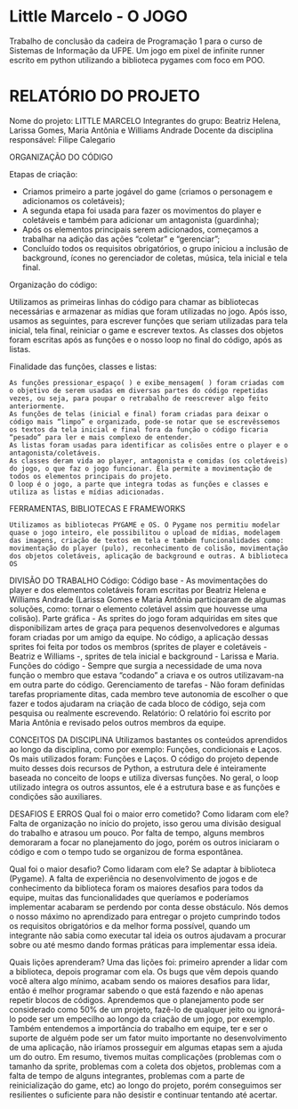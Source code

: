 # Little Marcelo - O JOGO
Trabalho de conclusão da cadeira de Programação 1 para o curso de Sistemas de Informação da UFPE. Um jogo em pixel de infinite runner escrito em python utilizando a biblioteca pygames com foco em POO.

# RELATÓRIO DO PROJETO

Nome do projeto: LITTLE MARCELO
Integrantes do grupo: Beatriz Helena, Larissa Gomes, Maria Antônia e Williams Andrade
Docente da disciplina responsável: Filipe Calegario

ORGANIZAÇÃO DO CÓDIGO

Etapas de criação:
  - Criamos primeiro a parte jogável do game (criamos o personagem e adicionamos os coletáveis);
  - A segunda etapa foi usada para fazer os movimentos do player e coletáveis e também para adicionar um antagonista (guardinha);
  - Após os elementos principais serem adicionados, começamos a trabalhar na adição das ações “coletar” e “gerenciar”;
  - Concluído todos os requisitos obrigatórios, o grupo iniciou a inclusão de background, ícones no gerenciador de coletas, música, tela inicial e tela final.

Organização do código:

  Utilizamos as primeiras linhas do código para chamar as bibliotecas necessárias e armazenar as mídias que foram utilizadas no jogo. Após isso, usamos as seguintes, para escrever funções que seriam utilizadas para tela inicial, tela final, reiniciar o game e escrever textos. As classes dos objetos foram escritas após as funções e o nosso loop no final do código, após as listas.

Finalidade das funções, classes e listas:

	As funções pressionar_espaço( ) e exibe_mensagem( ) foram criadas com o objetivo de serem usadas em diversas partes do código repetidas vezes, ou seja, para poupar o retrabalho de reescrever algo feito anteriormente.
	As funções de telas (inicial e final) foram criadas para deixar o código mais “limpo” e organizado, pode-se notar que se escrevêssemos os textos da tela inicial e final fora da função o código ficaria “pesado” para ler e mais complexo de entender.
	As listas foram usadas para identificar as colisões entre o player e o antagonista/coletáveis.
	As classes deram vida ao player, antagonista e comidas (os coletáveis) do jogo, o que faz o jogo funcionar. Ela permite a movimentação de todos os elementos principais do projeto.
	O loop é o jogo, a parte que integra todas as funções e classes e utiliza as listas e mídias adicionadas.
	
FERRAMENTAS, BIBLIOTECAS E FRAMEWORKS

	Utilizamos as bibliotecas PYGAME e OS. O Pygame nos permitiu modelar quase o jogo inteiro, ele possibilitou o upload de mídias, modelagem das imagens, criação de textos em tela e também funcionalidades como: movimentação do player (pulo), reconhecimento de colisão, movimentação dos objetos coletáveis, aplicação de background e outras. A biblioteca OS

DIVISÃO DO TRABALHO
Código:
  Código base - As movimentações do player e dos elementos coletáveis foram escritas por Beatriz Helena e Williams Andrade (Larissa Gomes e Maria Antônia participaram de algumas soluções, como: tornar o elemento coletável assim que houvesse uma colisão).
  Parte gráfica - As sprites do jogo foram adquiridas em sites que disponibilizam artes de graça para pequenos desenvolvedores e algumas foram criadas por um amigo da equipe. No código, a aplicação dessas sprites foi feita por todos os membros (sprites de player e coletáveis - Beatriz e Williams -, sprites de tela inicial e background - Larissa e Maria.
  Funções do código - Sempre que surgia a necessidade de uma nova função o membro que estava “codando” a criava e os outros utilizavam-na em outra parte do código.
  Gerenciamento de tarefas - Não foram definidas tarefas propriamente ditas, cada membro teve autonomia de escolher o que fazer e todos ajudaram na criação de cada bloco de código, seja com pesquisa ou realmente escrevendo.
  Relatório:
O relatório foi escrito por Maria Antônia e revisado pelos outros membros da equipe.

CONCEITOS DA DISCIPLINA
  Utilizamos bastantes os conteúdos aprendidos ao longo da disciplina, como por exemplo: Funções, condicionais e Laços.
  Os mais utilizados foram: Funções e Laços. O código do projeto depende muito desses dois recursos de Python, a estrutura dele é inteiramente baseada no conceito de loops e utiliza diversas funções. No geral, o loop utilizado integra os outros assuntos, ele é a estrutura base e as funções e condições são auxiliares.

DESAFIOS E ERROS
Qual foi o maior erro cometido? Como lidaram com ele?
  Falta de organização no início do projeto, isso gerou uma divisão desigual do trabalho e atrasou um pouco. Por falta de tempo, alguns membros demoraram a focar no planejamento do jogo, porém os outros iniciaram o código e com o tempo tudo se organizou de forma espontânea.

Qual foi o maior desafio? Como lidaram com ele?
  Se adaptar à biblioteca (Pygame). A falta de experiência no desenvolvimento de jogos e de conhecimento da biblioteca foram os maiores desafios para todos da equipe, muitas das funcionalidades que queríamos e poderíamos implementar acabaram se perdendo por conta desse obstáculo. Nós demos o nosso máximo no aprendizado para entregar o projeto cumprindo todos os requisitos obrigatórios e da melhor forma possível, quando um integrante não sabia como executar tal ideia os outros ajudavam a procurar sobre ou até mesmo dando formas práticas para implementar essa ideia.

Quais lições aprenderam?
  Uma das lições foi: primeiro aprender a lidar com a biblioteca, depois programar com ela. Os bugs que vêm depois quando você altera algo mínimo, acabam sendo os maiores desafios para lidar, então é melhor programar sabendo o que está fazendo e não apenas repetir blocos de códigos.
  Aprendemos que o planejamento pode ser considerado como 50% de um projeto, fazê-lo de qualquer jeito ou ignorá-lo pode ser um empecilho ao longo da criação de um jogo, por exemplo.
  Também entendemos a importância do trabalho em equipe, ter e ser o suporte de alguém pode ser um fator muito importante no desenvolvimento de uma aplicação, não iríamos prosseguir em algumas etapas sem a ajuda um do outro.
	Em resumo, tivemos muitas complicações (problemas com o tamanho da sprite, problemas com a coleta dos objetos, problemas com  a falta de tempo de alguns integrantes, problemas com a parte de reinicialização do game, etc) ao longo do projeto, porém conseguimos ser resilientes o suficiente para não desistir e continuar tentando até acertar.
